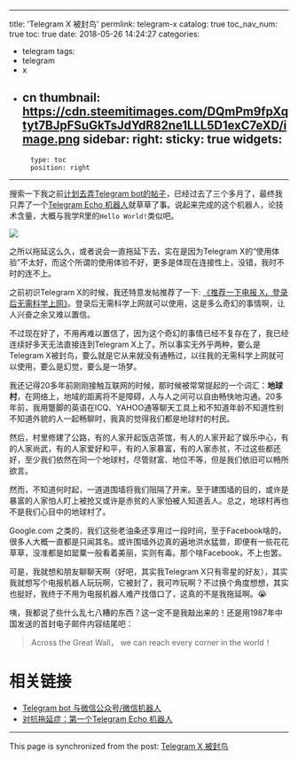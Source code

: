 
---
title: 'Telegram X 被封鸟'
permlink: telegram-x
catalog: true
toc_nav_num: true
toc: true
date: 2018-05-26 14:24:27
categories:
- telegram
tags:
- telegram
- x
- cn
thumbnail: https://cdn.steemitimages.com/DQmPm9fpXqtyt7BJpFSuGkTsJdYdR82ne1LLL5D1exC7eXD/image.png
sidebar:
    right:
        sticky: true
widgets:
    -
        type: toc
        position: right
---


搜索一下我之前[计划去弄Telegram bot的帖子](https://steemit.com/telegram/@oflyhigh/telegram-bot)，已经过去了三个多月了，最终我只弄了一个[Telegram Echo 机器人](https://steemit.com/telegram/@oflyhigh/telegram-echo)就草草了事。说起来完成的这个机器人，论技术含量，大概与我学R里的`Hello World!`类似吧。

![](https://cdn.steemitimages.com/DQmPm9fpXqtyt7BJpFSuGkTsJdYdR82ne1LLL5D1exC7eXD/image.png)

之所以拖延这么久，或者说会一直拖延下去，实在是因为Telegram X的“使用体验”不太好，而这个所谓的使用体验不好，更多是体现在连接性上，没错，我时不时的连不上。

之前初识Telegram X的时候，我还特意发帖推荐了一下: [《推荐一下电报 X，登录后无需科学上网》](https://steemit.com/telegram/@oflyhigh/x)。登录后无需科学上网就可以使用，这是多么奇幻的事情啊，让人兴奋之余又难以置信。

不过现在好了，不用再难以置信了，因为这个奇幻的事情已经不复存在了，我已经连续好多天无法直接连到Telegram X上了。所以事实无外乎两种，要么是Telegram X被封鸟，要么就是它从来就没有通畅过，以往我的无需科学上网就可以使用，要么是幻觉，要么是一场梦。

我还记得20多年前刚刚接触互联网的时候，那时候被常常提起的一个词汇：**地球村**，在网络上，地域的距离将不是障碍，人与人之间可以自由畅快地沟通。20多年前，我用蹩脚的英语在ICQ、YAHOO通等聊天工具上和不知道年龄不知道性别不知道外貌的人一起畅聊时，我真的觉得我们都是地球村的村民。

然后，村里修建了公路，有的人家开起饭店茶馆，有人的人家开起了娱乐中心，有的人家尚武，有的人家爱好和平，有的人家暴富，有的人家赤贫，不过这些都还好，至少我们依然在同一个地球村，尽管财富、地位不等，但是我们依旧可以畅所欲言。

然而，不知道何时起，一道道围墙将我们阻隔了开来。至于建围墙的目的，或许是暴富的人家怕人盯上被抢又或许是赤贫的人家怕被人知道丢人。总之，地球村再也不是我们心目中的地球村了。

Google.com 之类的，我们这些老油条还享用过一段时间，至于Facebook啥的，很多人大概一直都是只闻其名。或许围墙外边真的遍地洪水猛兽，即便有一些花花草草，没准都是如罂粟一般看着美丽，实则有毒。那个啥Facebook，不上也罢。

可是，我就想和朋友聊聊天啊（好吧，其实我Telegram X只有零星的好友），其实我就想写个电报机器人玩玩啊，它被封了，我可咋玩啊？不过换个角度想想，其实也挺好，我终于不用为电报机器人难产找借口了，这真的不是我拖延啊。😭


咦，我都说了些什么乱七八糟的东西？这一定不是我敲出来的！还是用1987年中国发送的首封电子邮件内容结尾吧：
>Across the Great Wall， we can reach every corner in the world！

# 相关链接

* [Telegram bot 与微信公众号/微信机器人](https://steemit.com/telegram/@oflyhigh/telegram-bot)
* [对抗拖延症：第一个Telegram Echo 机器人](https://steemit.com/telegram/@oflyhigh/telegram-echo)

- - -

This page is synchronized from the post: [Telegram X 被封鸟](https://steemit.com/@oflyhigh/telegram-x)
